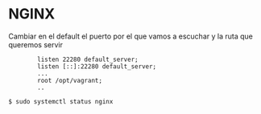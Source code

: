 
# NGINX

Cambiar en el default el puerto por el que vamos a escuchar y la ruta que queremos servir

```
        listen 22280 default_server;
        listen [::]:22280 default_server;
        ...
        root /opt/vagrant;
        ..
```

    $ sudo systemctl status nginx